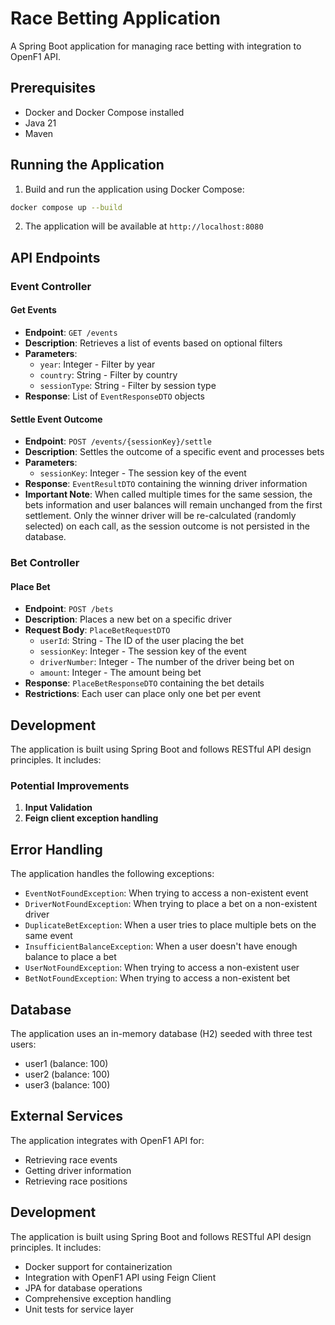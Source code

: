 # Race Betting Application

A Spring Boot application for managing race betting with integration to OpenF1 API.

## Prerequisites

- Docker and Docker Compose installed
- Java 21
- Maven

## Running the Application

1. Build and run the application using Docker Compose:
```bash
docker compose up --build
```

2. The application will be available at `http://localhost:8080`

## API Endpoints

### Event Controller

#### Get Events
- **Endpoint**: `GET /events`
- **Description**: Retrieves a list of events based on optional filters
- **Parameters**:
  - `year`: Integer - Filter by year
  - `country`: String - Filter by country
  - `sessionType`: String - Filter by session type
- **Response**: List of `EventResponseDTO` objects

#### Settle Event Outcome
- **Endpoint**: `POST /events/{sessionKey}/settle`
- **Description**: Settles the outcome of a specific event and processes bets
- **Parameters**:
  - `sessionKey`: Integer - The session key of the event
- **Response**: `EventResultDTO` containing the winning driver information
- **Important Note**: When called multiple times for the same session, the bets information and user balances will remain unchanged from the first settlement. Only the winner driver will be re-calculated (randomly selected) on each call, as the session outcome is not persisted in the database.

### Bet Controller

#### Place Bet
- **Endpoint**: `POST /bets`
- **Description**: Places a new bet on a specific driver
- **Request Body**: `PlaceBetRequestDTO`
  - `userId`: String - The ID of the user placing the bet
  - `sessionKey`: Integer - The session key of the event
  - `driverNumber`: Integer - The number of the driver being bet on
  - `amount`: Integer - The amount being bet
- **Response**: `PlaceBetResponseDTO` containing the bet details
- **Restrictions**: Each user can place only one bet per event

## Development

The application is built using Spring Boot and follows RESTful API design principles. It includes:

### Potential Improvements

1. **Input Validation**
2. **Feign client exception handling**

## Error Handling

The application handles the following exceptions:
- `EventNotFoundException`: When trying to access a non-existent event
- `DriverNotFoundException`: When trying to place a bet on a non-existent driver
- `DuplicateBetException`: When a user tries to place multiple bets on the same event
- `InsufficientBalanceException`: When a user doesn't have enough balance to place a bet
- `UserNotFoundException`: When trying to access a non-existent user
- `BetNotFoundException`: When trying to access a non-existent bet

## Database

The application uses an in-memory database (H2) seeded with three test users:
- user1 (balance: 100)
- user2 (balance: 100)
- user3 (balance: 100)

## External Services

The application integrates with OpenF1 API for:
- Retrieving race events
- Getting driver information
- Retrieving race positions

## Development


The application is built using Spring Boot and follows RESTful API design principles. It includes:
- Docker support for containerization
- Integration with OpenF1 API using Feign Client
- JPA for database operations
- Comprehensive exception handling
- Unit tests for service layer
